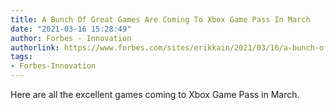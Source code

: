 ```yaml
---
title: A Bunch Of Great Games Are Coming To Xbox Game Pass In March
date: "2021-03-16 15:28:49"
author: Forbes - Innovation
authorlink: https://www.forbes.com/sites/erikkain/2021/03/16/a-bunch-of-great-games-are-coming-to-xbox-game-pass-in-march/
tags:
- Forbes-Innovation
---
```

Here are all the excellent games coming to Xbox Game Pass in March.